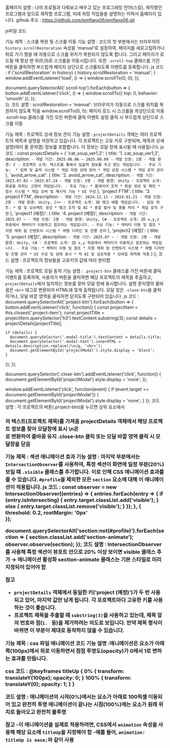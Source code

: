 홈페이지 설명 : 나의 프로필과 다뤄보고 배우고 있는 프로그래밍 언어(스킬), 제작했던 프로그램과 앞으로 제작할 프로그램, 미래 희망 직업들을 설명하는 이력서 홈페이지 입니다.
github 주소 : https://github.com/emflans06/emflans06.git

js파일 코드

기능 제목 : 스크롤 복원 및 스크롤 이동
기능 설명 : 코드의 첫 부분에서는 브라우저의 `history.scrollRestoration` 속성을 'manual'로 설정하여, 페이지를 새로고침하거나 뒤로 가기 했을 때 자동으로 스크롤 위치가 복원되지 않도록 합니다. 그리고 페이지가 로드될 때 항상 맨 위(0,0)로 스크롤을 이동시킵니다. 또한 `.scroll-top` 클래스를 가진 버튼을 클릭하면 부드럽게 페이지 상단으로 스크롤되도록 이벤트를 등록합니다.
js 코드 :
   if ('scrollRestoration' in history) {
  history.scrollRestoration = 'manual';
}
window.addEventListener('load', () => {
  window.scrollTo(0, 0);
});

document.querySelectorAll('.scroll-top').forEach(button => {
    button.addEventListener('click', () => {
        window.scrollTo({
            top: 0,
            behavior: 'smooth'
        });
    });  
});
코드 설명 : 
scrollRestoration = 'manual': 브라우저가 자동으로 스크롤 위치를 복원하지 않도록 막음
window.scrollTo(0, 0): 페이지 로드 시 스크롤을 최상단으로 이동
.scroll-top 클래스를 가진 모든 버튼에 클릭 이벤트 설정
클릭 시 부드럽게 상단으로 스크롤 이동

기능 제목 : 프로젝트 상세 정보 관리
기능 설명 : `projectDetails` 객체는 여러 프로젝트의 제목과 설명을 저장하고 있습니다. 각 프로젝트는 고유 키로 구분되며, 제목과 상세 설명(여러 줄 문자열) 정보를 포함합니다. 이 정보는 모달 창에 표시될 때 사용됩니다.
js 코드 :
const projectDetails = {
  'cat_soup_ver1,2': {
    title: '1. cat_soup_ver1,2',
    description: `
    - 개발 기간: 2025.06.06 ~ 2025.06.09
    - 개발 인원: 1명
    - 개발 환경: C
    - 프로젝트 소개: 텍스트를 통해서 입출력 정보를 주고 받는 게임입니다.
    - 주요 기능: 
      * 입력 및 출력 시스템
      * 게임 자원 상태 관리
      * 게임 상점 시스템
      * 게임 로직 관리
    `
  },
  'avoid_arrow_cat': {
    title: '2. avoid_arrow_cat',
    description: `
    - 개발 기간: 2023.07.02 ~ 2023.07.24
    - 개발 인원: 1명
    - 개발 환경: Unity
    - 프로젝트 소개: 화살을 피하는 고양이 게임입니다.
    - 주요 기능:
      * 플레이어 조작
      * 화살 생성 및 패턴
      * 점수 시스템
      * 게임 오버 및 재시작 기능
      * UI 구성
    `
  },
  'project FTM': {
    title: '3. project FTM',
    description: `
    - 개발 기간: 2024.12.11 ~ 2024.01.21
    - 개발 인원: 2명
    - 개발 환경: Unity, C++
    - 프로젝트 소개: 3D 탱크 배틀 게임입니다.
    - 담당 파트:
      * 맵 및 오브젝트 생성
      * 탱크 조작 및 AI
      * 총알 발사 및 충돌 처리
      * 게임 로직 구현
    `
  },
  'project1 (예정)': {
    title: '4. project (예정)',
    description: `
    - 개발 기간: 2025.07 ~
    - 개발 인원: 1명
    - 개발 환경: Unity, C#
    - 프로젝트 소개: 2D x,y,z 좌표에서 캐릭터가 이동하고 점프하는 게임입니다.
    - 주요 기능:
      * 캐릭터 이동 및 점프
      * 자원 채취 밑 인벤토리 시스템
      * 레벨 디자인 및 진행 관리
    `
  },
  'project2 (예정)': {
    title: '5. project (예정)',
    description: `
    - 개발 기간: 2025.07 ~
    - 개발 인원: 1명
    - 개발 환경: Unity, C#
    - 프로젝트 소개: 2D x,y 좌표에서 캐릭터가 이동하고 점프하는 게임입니다.
    - 주요 기능:
      * 캐릭터 이동 및 점프
      * 자원 채취 밑 인벤토리 시스템
      * 레벨 디자인 및 진행 관리
      * UI 구성 및 상태 표시
      * 적 AI 및 상호작용
      * 모바일 최적화 적용
    `
  }
};
코드 설명 : 
프로젝트의 정보들을 고유키의 값에 따라 분리함

기능 제목 : 프로젝트 모달 동작
기능 설명 : `.project-btn` 클래스를 가진 버튼에 클릭 이벤트를 등록하여, 사용자가 버튼을 클릭하면 해당 프로젝트의 제목을 추출하고, `projectDetails`에서 일치하는 정보를 찾아 모달 창에 표시합니다. 설명 문자열의 줄바꿈은 `<br>` 태그로 변환되어 HTML에 맞게 출력됩니다. 모달 창은 `.close-btn`을 클릭하거나, 모달 바깥 영역을 클릭하면 닫히도록 구현되어 있습니다.
js 코드 : 
document.querySelectorAll('.project-btn').forEach(button => {
  button.addEventListener('click', function() {
    const projectItem = this.closest('.project-item');
    const projectTitle = projectItem.querySelector('h3').textContent.substring(3);
    const details = projectDetails[projectTitle];
    
    if (details) {
      document.querySelector('.modal-title').textContent = details.title;
      document.querySelector('.modal-text').innerHTML = details.description.replace(/\n/g, '<br>');
      document.getElementById('projectModal').style.display = 'block';
    }
  });
});

document.querySelector('.close-btn').addEventListener('click', function() {
  document.getElementById('projectModal').style.display = 'none';
});

window.addEventListener('click', function(event) {
  if (event.target == document.getElementById('projectModal')) {
    document.getElementById('projectModal').style.display = 'none';
  }
});
코드 설명 :
각 프로젝트의 버튼(.project-btn)을 누르면 상위 요소에서 <h3>의 텍스트(프로젝트 제목)를 가져옴
projectDetails 객체에서 해당 프로젝트 정보를 찾아 모달창에 표시
\n은 <br>로 변환하여 줄바꿈 유지
.close-btn 클릭 또는 모달 바깥 영역 클릭 시 모달창을 닫음

기능 제목 : 섹션 애니메이션 효과 
기능 설명 : 마지막 부분에서는 `IntersectionObserver`를 사용하여, 특정 섹션이 화면에 일정 부분(20%) 보일 때 `.visible` 클래스를 추가합니다. 이로 인해 CSS 애니메이션 효과를 줄 수 있습니다. `#profile`을 제외한 모든 `section` 요소에 대해 이 애니메이션이 적용됩니다.
js 코드 : 
const observer = new IntersectionObserver((entries) => {
    entries.forEach(entry => {
        if (entry.isIntersecting) {
            entry.target.classList.add('visible');
        } 
        else {
            entry.target.classList.remove('visible');
        }
    });
}, {
    threshold: 0.2, 
    rootMargin: '0px'  
});

document.querySelectorAll('section:not(#profile)').forEach(section => {
    section.classList.add('section-animate');
    observer.observe(section);
});
코드 설명 : 
IntersectionObserver를 사용해 특정 섹션이 뷰포트 안으로 20% 이상 보이면 visible 클래스 추가 → 애니메이션 활성화
section-animate 클래스는 기본 스타일로 미리 지정되어 있어야 함

참고 
- `projectDetails` 객체에서 동일한 키('project (예정)')가 두 번 사용되고 있어, 마지막 값만 남게 됩니다. 각 프로젝트마다 고유한 키를 사용하는 것이 좋습니다.
- 프로젝트 제목을 추출할 때 `substring(3)`을 사용하고 있는데, 제목 앞의 번호와 점(`1. ` 등)을 제거하려는 의도로 보입니다. 만약 제목 형식이 바뀌면 이 부분이 제대로 동작하지 않을 수 있습니다.

기능 제목 : css 파일 애니메이션 코드
기능 설명 :애니메이션은 요소가 아래쪽(100px)에서 위로 이동하면서 점점 투명도(opacity)가 0에서 1로 변하는 효과를 만듭니다.

css 코드 : 
@keyframes titleUp {
    0% {
        transform: translateY(100px);
        opacity: 0;
    }
    100% {
        transform: translateY(0);
        opacity: 1;
    }
}

코드 설명 : 애니메이션의 시작(0%)에서는 요소가 아래로 100픽셀 이동되어 있고 완전히 투명
애니메이션이 끝나는 시점(100%)에는 요소가 원래 위치로 돌아오고 완전히 불투명 

참고
-이 애니메이션을 실제로 적용하려면, CSS에서 `animation` 속성을 사용해 해당 요소에 `titleUp`을 지정해야 함
-예를 들어, `animation: titleUp 1s ease;`와 같이 사용
